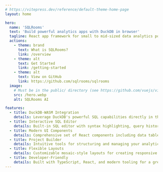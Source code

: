 ```yaml
---
# https://vitepress.dev/reference/default-theme-home-page
layout: home

hero:
  name: 'SQLRooms'
  text: 'Build powerful analytics apps with DuckDB in browser'
  tagline: React app framework for small to mid-sized data analytics powered by DuckDB-WASM
  actions:
    - theme: brand
      text: What is SQLRooms?
      link: /overview
    - theme: alt
      text: Get Started
      link: /getting-started
    - theme: alt
      text: View on GitHub
      link: https://github.com/sqlrooms/sqlrooms
  image:
    # Must be in the public/ directory (see https://github.com/vuejs/vitepress/issues/4097#issuecomment-2261203743)
    src: /hero.webp
    alt: SQLRooms AI

features:
  - title: DuckDB-WASM Integration
    details: Leverage DuckDB's powerful SQL capabilities directly in the browser with WebAssembly, enabling fast data processing without a backend
  - title: Interactive SQL Editor
    details: Built-in SQL editor with syntax highlighting, query history, and real-time results visualization
  - title: Modern UI Components
    details: Comprehensive set of React components including data tables, layouts, and visualization tools for building beautiful analytics interfaces
  - title: Project Builder
    details: Intuitive tools for structuring and managing your analytics projects, with support for multiple data sources and queries
  - title: Flexible Layouts
    details: Customizable mosaic-style layouts for creating responsive and user-friendly analytics dashboards
  - title: Developer-Friendly
    details: Built with TypeScript, React, and modern tooling for a great developer experience
---
```

